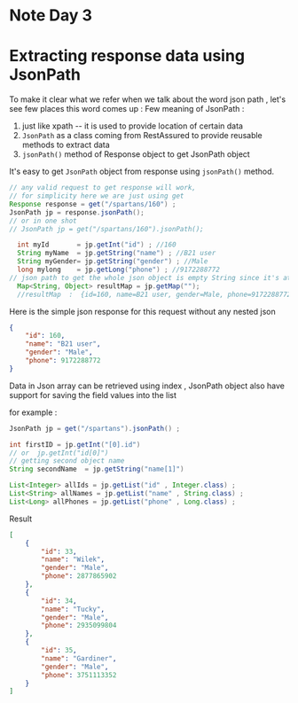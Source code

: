 # Note Day 3

# Extracting response data using JsonPath 

To make it clear what we refer when we talk about the word json path , let's see few places this word comes up :
 Few meaning of JsonPath :
1. just like xpath -- it is used to provide location of certain data
2. `JsonPath` as a class coming from RestAssured to provide reusable methods to extract data
3. `jsonPath()` method of Response object to get JsonPath object

It's easy to get `JsonPath` object from response using `jsonPath()` method. 

```java
// any valid request to get response will work,
// for simplicity here we are just using get
Response response = get("/spartans/160") ; 
JsonPath jp = response.jsonPath();
// or in one shot 
// JsonPath jp = get("/spartans/160").jsonPath();

  int myId       = jp.getInt("id") ; //160
  String myName  = jp.getString("name") ; //B21 user
  String myGender= jp.getString("gender") ; //Male
  long mylong    = jp.getLong("phone") ; //9172288772
// json path to get the whole json object is empty String since it's at root level 
  Map<String, Object> resultMap = jp.getMap("");
  //resultMap  :  {id=160, name=B21 user, gender=Male, phone=9172288772}

```
Here is the simple json response for this request without any nested json 
```json
{
    "id": 160,
    "name": "B21 user",
    "gender": "Male",
    "phone": 9172288772
}
```

Data in Json array can be retrieved using index , JsonPath object also have support for saving the field values into the list 

for example : 
```java
JsonPath jp = get("/spartans").jsonPath() ;

int firstID = jp.getInt("[0].id")
// or  jp.getInt("id[0]")
// getting second object name 
String secondName  = jp.getString("name[1]")

List<Integer> allIds = jp.getList("id" , Integer.class) ;
List<String> allNames = jp.getList("name" , String.class) ;
List<Long> allPhones = jp.getList("phone" , Long.class) ;

```
Result 
```json 
[
    {
        "id": 33,
        "name": "Wilek",
        "gender": "Male",
        "phone": 2877865902
    },
    {
        "id": 34,
        "name": "Tucky",
        "gender": "Male",
        "phone": 2935099804
    },
    {
        "id": 35,
        "name": "Gardiner",
        "gender": "Male",
        "phone": 3751113352
    }
]
```












